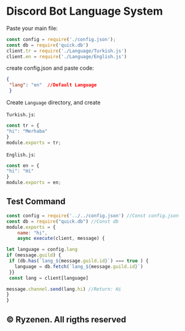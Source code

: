 # Discord Bot Language System 

Paste your main file:

```js
const config = require('./config.json');
const db = require('quick.db')
client.tr = require('./Language/Turkish.js')
client.en = require('./Language/English.js')
```

create config.json and paste code:
```json
{
 "lang": "en"  //Default Language
 }
 ```
 
Create `Language` directory, and create
 
`Turkish.js`:
```js
const tr = {
"hi": "Merhaba"
}
module.exports = tr;
```

`English.js`:
```js
const en = {
"hi": "Hi"
}
module.exports = en;
```

## Test Command
```js
const config = require('../../config.json') //Const config.json
const db = require("quick.db") //Const db
module.exports = {
    name: "hi",
    async execute(client, message) {  

let language = config.lang
if (message.guild) {
 if (db.has(`lang_${message.guild.id}`) === true ) {
   language = db.fetch(`lang_${message.guild.id}`)
 }}
 const lang = client[language]

message.channel.send(lang.hi) //Return: Hi 
}
}
```

## © Ryzenen. All rigths reserved
